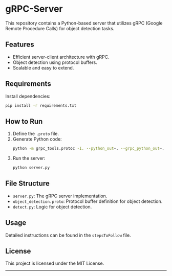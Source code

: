 
# gRPC-Server

This repository contains a Python-based server that utilizes gRPC (Google Remote Procedure Calls) for object detection tasks.

## Features
- Efficient server-client architecture with gRPC.
- Object detection using protocol buffers.
- Scalable and easy to extend.

## Requirements

Install dependencies:
```bash
pip install -r requirements.txt
```

## How to Run

1. Define the `.proto` file.
2. Generate Python code:
   ```bash
   python -m grpc_tools.protoc -I. --python_out=. --grpc_python_out=. object_detection.proto
   ```
3. Run the server:
   ```bash
   python server.py
   ```

## File Structure
- `server.py`: The gRPC server implementation.
- `object_detection.proto`: Protocol buffer definition for object detection.
- `detect.py`: Logic for object detection.

## Usage
Detailed instructions can be found in the `stepsToFollow` file.

## License
This project is licensed under the MIT License.

---
